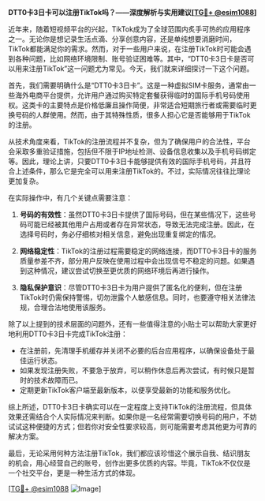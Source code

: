 **DTT0卡3日卡可以注册TikTok吗？——深度解析与实用建议[[TG💪+ @esim1088](https://t.me/s/esim1088)]**

近年来，随着短视频平台的兴起，TikTok成为了全球范围内炙手可热的应用程序之一。无论你是想记录生活点滴、分享创意内容，还是单纯想要消磨时间，TikTok都能满足你的需求。然而，对于一些用户来说，在注册TikTok时可能会遇到各种问题，比如网络环境限制、账号验证困难等。其中，“DTT0卡3日卡是否可以用来注册TikTok”这一问题尤为常见。今天，我们就来详细探讨一下这个问题。

首先，我们需要明确什么是“DTT0卡3日卡”。这是一种虚拟SIM卡服务，通常由一些海外电商平台提供，允许用户通过购买特定套餐获得临时的国际手机号码使用权。这类卡的主要特点是价格低廉且操作简便，非常适合短期旅行者或需要临时更换号码的人群使用。然而，由于其特殊性质，很多人担心它是否能够用于TikTok的注册。

从技术角度来看，TikTok的注册流程并不复杂，但为了确保用户的合法性，平台会采取多重验证措施，包括但不限于IP地址检测、设备信息收集以及手机号码绑定等。因此，理论上讲，只要DTT0卡3日卡能够提供有效的国际手机号码，并且符合上述条件，那么它是完全可以用来注册TikTok的。不过，实际情况往往比理论更加复杂。

在实际操作中，有几个关键点需要注意：

1. **号码的有效性**：虽然DTT0卡3日卡提供了国际号码，但在某些情况下，这些号码可能已经被其他用户占用或者存在异常状态，导致无法完成注册。因此，在选择号码时，务必仔细核对相关信息，避免出现重复绑定的情况。

2. **网络稳定性**：TikTok的注册过程需要稳定的网络连接，而DTT0卡3日卡的服务质量参差不齐，部分用户反映在使用过程中会出现信号不稳定的问题。如果遇到这种情况，建议尝试切换至更优质的网络环境后再进行操作。

3. **隐私保护意识**：尽管DTT0卡3日卡为用户提供了匿名化的便利，但在注册TikTok时仍需保持警惕，切勿泄露个人敏感信息。同时，也要遵守相关法律法规，合理合法地使用该服务。

除了以上提到的技术层面的问题外，还有一些值得注意的小贴士可以帮助大家更好地利用DTT0卡3日卡完成TikTok注册：

- 在注册前，先清理手机缓存并关闭不必要的后台应用程序，以确保设备处于最佳运行状态。
- 如果发现注册失败，不要急于放弃，可以稍作休息后再次尝试，有时候只是暂时的技术故障而已。
- 定期更新TikTok客户端至最新版本，以便享受最新的功能和服务优化。

综上所述，DTT0卡3日卡确实可以在一定程度上支持TikTok的注册流程，但具体效果还需结合个人实际情况来判断。如果你是一名经常需要切换号码的用户，不妨试试这种便捷的方式；但若你对安全性要求较高，则可能需要考虑其他更为可靠的解决方案。

最后，无论采用何种方法注册TikTok，我们都应该珍惜这个展示自我、结识朋友的机会，用心经营自己的账号，创作出更多优质的内容。毕竟，TikTok不仅仅是一个社交平台，更是一种生活方式的体现。

[[TG💪+ @esim1088](https://t.me/s/esim1088) ![Image](https://i.postimg.cc/4NQfJmqS/Snipaste-2025-05-13-00-14-12.png)]